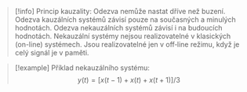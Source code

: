 > [!info] Princip kauzality: 
Odezva nemůže nastat dříve než buzení. Odezva kauzálních systémů závisí pouze na současných a minulých hodnotách. Odezva nekauzálních systémů závisí i na budoucích hodnotách. Nekauzální systémy nejsou realizovatelné v klasických (on-line) systémech. Jsou realizovatelné jen v off‑line režimu, když je celý signál je v paměti. 

> [!example] Příklad nekauzálního systému: 
$$
y(t) = [x(t-1)+x(t)+x(t+1)]/3
$$
